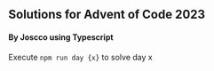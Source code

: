 ## Solutions for Advent of Code 2023
#### By Joscco using Typescript

Execute `npm run day {x}` to solve day x